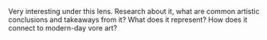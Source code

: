 Very interesting under this lens. Research about it, what are common artistic conclusions and takeaways from it? What does it represent? How does it connect to modern-day vore art?